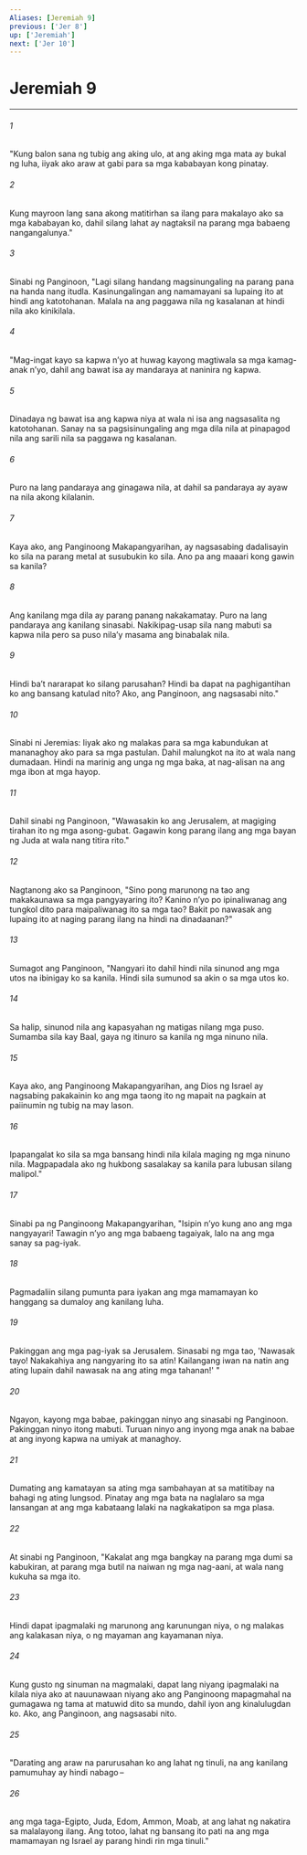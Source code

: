 ```yaml
---
Aliases: [Jeremiah 9]
previous: ['Jer 8']
up: ['Jeremiah']
next: ['Jer 10']
---
```

# Jeremiah 9

***






















###### 1 










"Kung balon sana ng tubig ang aking ulo, at ang aking mga mata ay bukal ng luha, iiyak ako araw at gabi para sa mga kababayan kong pinatay. 





















###### 2 










Kung mayroon lang sana akong matitirhan sa ilang para makalayo ako sa mga kababayan ko, dahil silang lahat ay nagtaksil na parang mga babaeng nangangalunya." 





















###### 3 










Sinabi ng Panginoon, "Lagi silang handang magsinungaling na parang pana na handa nang itudla. Kasinungalingan ang namamayani sa lupaing ito at hindi ang katotohanan. Malala na ang paggawa nila ng kasalanan at hindi nila ako kinikilala. 





















###### 4 










"Mag-ingat kayo sa kapwa nʼyo at huwag kayong magtiwala sa mga kamag-anak nʼyo, dahil ang bawat isa ay mandaraya at naninira ng kapwa. 





















###### 5 










Dinadaya ng bawat isa ang kapwa niya at wala ni isa ang nagsasalita ng katotohanan. Sanay na sa pagsisinungaling ang mga dila nila at pinapagod nila ang sarili nila sa paggawa ng kasalanan. 





















###### 6 










Puro na lang pandaraya ang ginagawa nila, at dahil sa pandaraya ay ayaw na nila akong kilalanin. 





















###### 7 










Kaya ako, ang Panginoong Makapangyarihan, ay nagsasabing dadalisayin ko sila na parang metal at susubukin ko sila. Ano pa ang maaari kong gawin sa kanila? 





















###### 8 










Ang kanilang mga dila ay parang panang nakakamatay. Puro na lang pandaraya ang kanilang sinasabi. Nakikipag-usap sila nang mabuti sa kapwa nila pero sa puso nilaʼy masama ang binabalak nila. 





















###### 9 










Hindi baʼt nararapat ko silang parusahan? Hindi ba dapat na paghigantihan ko ang bansang katulad nito? Ako, ang Panginoon, ang nagsasabi nito." 





















###### 10 










Sinabi ni Jeremias: Iiyak ako ng malakas para sa mga kabundukan at mananaghoy ako para sa mga pastulan. Dahil malungkot na ito at wala nang dumadaan. Hindi na marinig ang unga ng mga baka, at nag-alisan na ang mga ibon at mga hayop. 





















###### 11 










Dahil sinabi ng Panginoon, "Wawasakin ko ang Jerusalem, at magiging tirahan ito ng mga asong-gubat. Gagawin kong parang ilang ang mga bayan ng Juda at wala nang titira rito." 





















###### 12 










Nagtanong ako sa Panginoon, "Sino pong marunong na tao ang makakaunawa sa mga pangyayaring ito? Kanino nʼyo po ipinaliwanag ang tungkol dito para maipaliwanag ito sa mga tao? Bakit po nawasak ang lupaing ito at naging parang ilang na hindi na dinadaanan?" 





















###### 13 










Sumagot ang Panginoon, "Nangyari ito dahil hindi nila sinunod ang mga utos na ibinigay ko sa kanila. Hindi sila sumunod sa akin o sa mga utos ko. 





















###### 14 










Sa halip, sinunod nila ang kapasyahan ng matigas nilang mga puso. Sumamba sila kay Baal, gaya ng itinuro sa kanila ng mga ninuno nila. 





















###### 15 










Kaya ako, ang Panginoong Makapangyarihan, ang Dios ng Israel ay nagsabing pakakainin ko ang mga taong ito ng mapait na pagkain at paiinumin ng tubig na may lason. 





















###### 16 










Ipapangalat ko sila sa mga bansang hindi nila kilala maging ng mga ninuno nila. Magpapadala ako ng hukbong sasalakay sa kanila para lubusan silang malipol." 





















###### 17 










Sinabi pa ng Panginoong Makapangyarihan, "Isipin nʼyo kung ano ang mga nangyayari! Tawagin nʼyo ang mga babaeng tagaiyak, lalo na ang mga sanay sa pag-iyak. 





















###### 18 










Pagmadaliin silang pumunta para iyakan ang mga mamamayan ko hanggang sa dumaloy ang kanilang luha. 





















###### 19 










Pakinggan ang mga pag-iyak sa Jerusalem. Sinasabi ng mga tao, 'Nawasak tayo! Nakakahiya ang nangyaring ito sa atin! Kailangang iwan na natin ang ating lupain dahil nawasak na ang ating mga tahanan!' " 





















###### 20 










Ngayon, kayong mga babae, pakinggan ninyo ang sinasabi ng Panginoon. Pakinggan ninyo itong mabuti. Turuan ninyo ang inyong mga anak na babae at ang inyong kapwa na umiyak at managhoy. 





















###### 21 










Dumating ang kamatayan sa ating mga sambahayan at sa matitibay na bahagi ng ating lungsod. Pinatay ang mga bata na naglalaro sa mga lansangan at ang mga kabataang lalaki na nagkakatipon sa mga plasa. 





















###### 22 










At sinabi ng Panginoon, "Kakalat ang mga bangkay na parang mga dumi sa kabukiran, at parang mga butil na naiwan ng mga nag-aani, at wala nang kukuha sa mga ito. 





















###### 23 










Hindi dapat ipagmalaki ng marunong ang karunungan niya, o ng malakas ang kalakasan niya, o ng mayaman ang kayamanan niya. 





















###### 24 










Kung gusto ng sinuman na magmalaki, dapat lang niyang ipagmalaki na kilala niya ako at nauunawaan niyang ako ang Panginoong mapagmahal na gumagawa ng tama at matuwid dito sa mundo, dahil iyon ang kinalulugdan ko. Ako, ang Panginoon, ang nagsasabi nito. 





















###### 25 










"Darating ang araw na parurusahan ko ang lahat ng tinuli, na ang kanilang pamumuhay ay hindi nabago – 





















###### 26 










ang mga taga-Egipto, Juda, Edom, Ammon, Moab, at ang lahat ng nakatira sa malalayong ilang. Ang totoo, lahat ng bansang ito pati na ang mga mamamayan ng Israel ay parang hindi rin mga tinuli."
